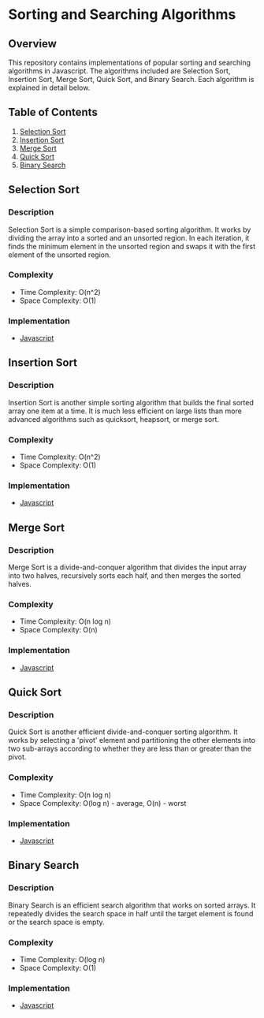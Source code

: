 # Sorting and Searching Algorithms

## Overview

This repository contains implementations of popular sorting and searching algorithms in Javascript. The algorithms included are Selection Sort, Insertion Sort, Merge Sort, Quick Sort, and Binary Search. Each algorithm is explained in detail below.

## Table of Contents

1. [Selection Sort](#selection-sort)
2. [Insertion Sort](#insertion-sort)
3. [Merge Sort](#merge-sort)
4. [Quick Sort](#quick-sort)
5. [Binary Search](#binary-search)

## Selection Sort

### Description

Selection Sort is a simple comparison-based sorting algorithm. It works by dividing the array into a sorted and an unsorted region. In each iteration, it finds the minimum element in the unsorted region and swaps it with the first element of the unsorted region.

### Complexity

- Time Complexity: O(n^2)
- Space Complexity: O(1)

### Implementation

- [Javascript](selectionSort.js)

## Insertion Sort

### Description

Insertion Sort is another simple sorting algorithm that builds the final sorted array one item at a time. It is much less efficient on large lists than more advanced algorithms such as quicksort, heapsort, or merge sort.

### Complexity

- Time Complexity: O(n^2)
- Space Complexity: O(1)

### Implementation

- [Javascript](insertionSort.js)

## Merge Sort

### Description

Merge Sort is a divide-and-conquer algorithm that divides the input array into two halves, recursively sorts each half, and then merges the sorted halves.

### Complexity

- Time Complexity: O(n log n)
- Space Complexity: O(n)

### Implementation

- [Javascript](mergeSort.js)


## Quick Sort

### Description

Quick Sort is another efficient divide-and-conquer sorting algorithm. It works by selecting a 'pivot' element and partitioning the other elements into two sub-arrays according to whether they are less than or greater than the pivot.

### Complexity

- Time Complexity: O(n log n)
- Space Complexity: O(log n) - average, O(n) - worst

### Implementation

- [Javascript](quickSort.js)

## Binary Search

### Description

Binary Search is an efficient search algorithm that works on sorted arrays. It repeatedly divides the search space in half until the target element is found or the search space is empty.

### Complexity

- Time Complexity: O(log n)
- Space Complexity: O(1)

### Implementation

- [Javascript](binarySearch.js)
